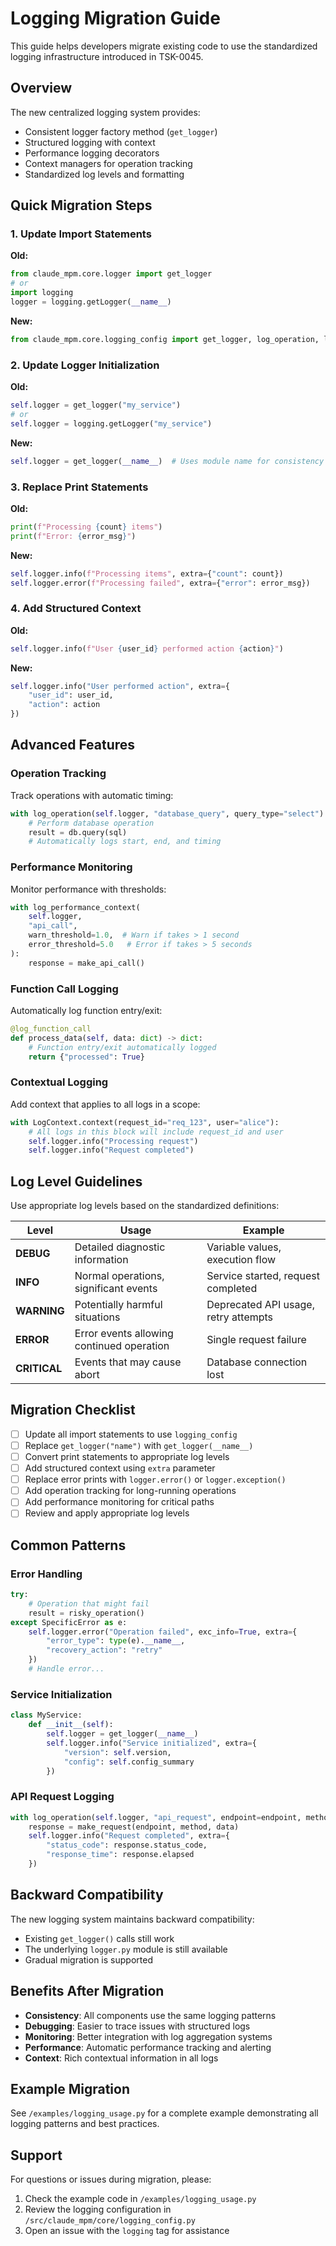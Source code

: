 # Logging Migration Guide

This guide helps developers migrate existing code to use the standardized logging infrastructure introduced in TSK-0045.

## Overview

The new centralized logging system provides:
- Consistent logger factory method (`get_logger`)
- Structured logging with context
- Performance logging decorators
- Context managers for operation tracking
- Standardized log levels and formatting

## Quick Migration Steps

### 1. Update Import Statements

**Old:**
```python
from claude_mpm.core.logger import get_logger
# or
import logging
logger = logging.getLogger(__name__)
```

**New:**
```python
from claude_mpm.core.logging_config import get_logger, log_operation, log_performance_context
```

### 2. Update Logger Initialization

**Old:**
```python
self.logger = get_logger("my_service")
# or
self.logger = logging.getLogger("my_service")
```

**New:**
```python
self.logger = get_logger(__name__)  # Uses module name for consistency
```

### 3. Replace Print Statements

**Old:**
```python
print(f"Processing {count} items")
print(f"Error: {error_msg}")
```

**New:**
```python
self.logger.info(f"Processing items", extra={"count": count})
self.logger.error(f"Processing failed", extra={"error": error_msg})
```

### 4. Add Structured Context

**Old:**
```python
self.logger.info(f"User {user_id} performed action {action}")
```

**New:**
```python
self.logger.info("User performed action", extra={
    "user_id": user_id,
    "action": action
})
```

## Advanced Features

### Operation Tracking

Track operations with automatic timing:

```python
with log_operation(self.logger, "database_query", query_type="select"):
    # Perform database operation
    result = db.query(sql)
    # Automatically logs start, end, and timing
```

### Performance Monitoring

Monitor performance with thresholds:

```python
with log_performance_context(
    self.logger,
    "api_call",
    warn_threshold=1.0,  # Warn if takes > 1 second
    error_threshold=5.0   # Error if takes > 5 seconds
):
    response = make_api_call()
```

### Function Call Logging

Automatically log function entry/exit:

```python
@log_function_call
def process_data(self, data: dict) -> dict:
    # Function entry/exit automatically logged
    return {"processed": True}
```

### Contextual Logging

Add context that applies to all logs in a scope:

```python
with LogContext.context(request_id="req_123", user="alice"):
    # All logs in this block will include request_id and user
    self.logger.info("Processing request")
    self.logger.info("Request completed")
```

## Log Level Guidelines

Use appropriate log levels based on the standardized definitions:

| Level | Usage | Example |
|-------|-------|---------|
| **DEBUG** | Detailed diagnostic information | Variable values, execution flow |
| **INFO** | Normal operations, significant events | Service started, request completed |
| **WARNING** | Potentially harmful situations | Deprecated API usage, retry attempts |
| **ERROR** | Error events allowing continued operation | Single request failure |
| **CRITICAL** | Events that may cause abort | Database connection lost |

## Migration Checklist

- [ ] Update all import statements to use `logging_config`
- [ ] Replace `get_logger("name")` with `get_logger(__name__)`
- [ ] Convert print statements to appropriate log levels
- [ ] Add structured context using `extra` parameter
- [ ] Replace error prints with `logger.error()` or `logger.exception()`
- [ ] Add operation tracking for long-running operations
- [ ] Add performance monitoring for critical paths
- [ ] Review and apply appropriate log levels

## Common Patterns

### Error Handling

```python
try:
    # Operation that might fail
    result = risky_operation()
except SpecificError as e:
    self.logger.error("Operation failed", exc_info=True, extra={
        "error_type": type(e).__name__,
        "recovery_action": "retry"
    })
    # Handle error...
```

### Service Initialization

```python
class MyService:
    def __init__(self):
        self.logger = get_logger(__name__)
        self.logger.info("Service initialized", extra={
            "version": self.version,
            "config": self.config_summary
        })
```

### API Request Logging

```python
with log_operation(self.logger, "api_request", endpoint=endpoint, method=method):
    response = make_request(endpoint, method, data)
    self.logger.info("Request completed", extra={
        "status_code": response.status_code,
        "response_time": response.elapsed
    })
```

## Backward Compatibility

The new logging system maintains backward compatibility:
- Existing `get_logger()` calls still work
- The underlying `logger.py` module is still available
- Gradual migration is supported

## Benefits After Migration

- **Consistency**: All components use the same logging patterns
- **Debugging**: Easier to trace issues with structured logs
- **Monitoring**: Better integration with log aggregation systems
- **Performance**: Automatic performance tracking and alerting
- **Context**: Rich contextual information in all logs

## Example Migration

See `/examples/logging_usage.py` for a complete example demonstrating all logging patterns and best practices.

## Support

For questions or issues during migration, please:
1. Check the example code in `/examples/logging_usage.py`
2. Review the logging configuration in `/src/claude_mpm/core/logging_config.py`
3. Open an issue with the `logging` tag for assistance